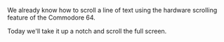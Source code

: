 We already know how to scroll a line of text using the hardware scrolling feature of the Commodore 64.

Today we'll take it up a notch and scroll the full screen.